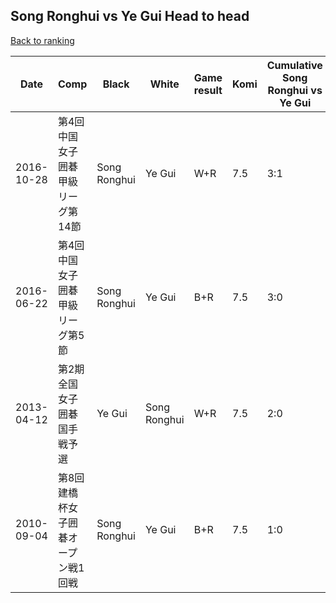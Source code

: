 ## Song Ronghui vs Ye Gui Head to head

[Back to ranking](../../index.md)




| **Date** | **Comp** | **Black** | **White** | **Game result** | **Komi** | **Cumulative Song Ronghui vs Ye Gui** | **Song Ronghui streak** | **Ye Gui streak** | 
| --- | --- | --- | --- | --- | --- | --- | --- | --- |
| 2016-10-28 | 第4回中国女子囲碁甲級リーグ第14節 | Song Ronghui | Ye Gui | W+R | 7.5 | 3:1 | 0 | 1 | 
| 2016-06-22 | 第4回中国女子囲碁甲級リーグ第5節 | Song Ronghui | Ye Gui | B+R | 7.5 | 3:0 | 3 | 0 | 
| 2013-04-12 | 第2期全国女子囲碁国手戦予選 | Ye Gui | Song Ronghui | W+R | 7.5 | 2:0 | 2 | 0 | 
| 2010-09-04 | 第8回建橋杯女子囲碁オープン戦1回戦 | Song Ronghui | Ye Gui | B+R | 7.5 | 1:0 | 1 | 0 |




